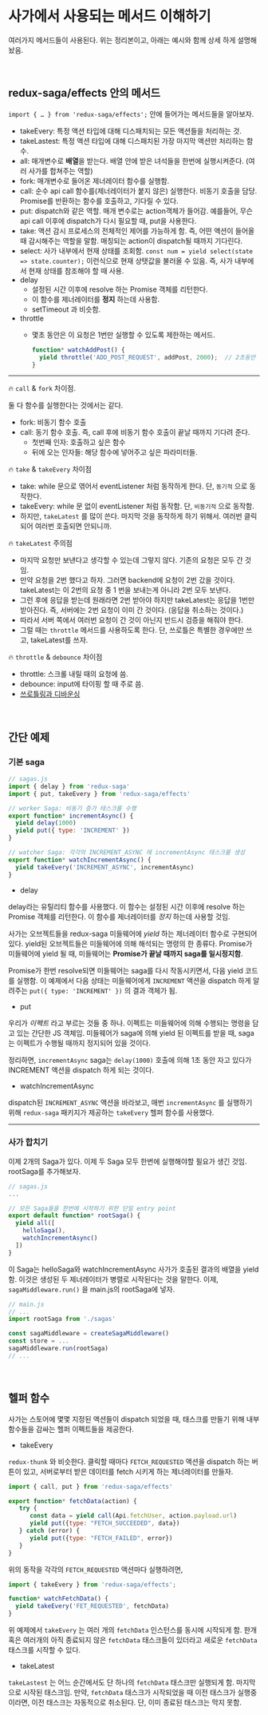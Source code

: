 # 사가에서 사용되는 메서드 이해하기

여러가지 메서드들이 사용된다. 위는 정리본이고, 아래는 예시와 함께 상세 하게 설명해놨음.

<br/>

## redux-saga/effects 안의 메서드

`import { … } from 'redux-saga/effects';` 안에 들어가는 메서드들을 알아보자.

- takeEvery: 특정 액션 타입에 대해 디스패치되는 모든 액션들을 처리하는 것.
- takeLastest: 특정 액션 타입에 대해 디스패치된 가장 마지막 액션만 처리하는 함수.
- all: 매개변수로 **배열**을 받는다. 배열 안에 받은 녀석들을 한번에 실행시켜준다. (여러 사가를 합쳐주는 역할)
- fork: 매개변수로 들어온 제너레이터 함수를 실행함.
- call: 순수 api call 함수를(제너레이터가 붙지 않은) 실행한다. 비동기 호출을 담당. Promise를 반환하는 함수를 호출하고, 기다릴 수 있다.
- put: dispatch와 같은 역할. 매개 변수로는 action객체가 들어감. 예를들어, 무슨 api call 이후에 dispatch가 다시 필요할 때, put을 사용한다.
- take: 액션 감시 프로세스의 전체적인 제어를 가능하게 함. 즉, 어떤 액션이 들어올 때 감시해주는 역할을 말함. 매칭되는 action이 dispatch될 때까지 기다린다.
- select: 사가 내부에서 현재 상태를 조회함. `const num = yield select(state => state.counter);` 이런식으로 현재 상탯값을 불러올 수 있음. 즉, 사가 내부에서 현재 상태를 참조해야 할 때 사용.
- delay
  - 설정된 시간 이후에 resolve 하는 Promise 객체를 리턴한다.
  - 이 함수를 제너레이터를 **정지** 하는데 사용함.
  - setTimeout 과 비슷함.
- throttle
  - 몇초 동안은 이 요청은 1번만 실행할 수 있도록 제한하는 메서드.

    ```js
    function* watchAddPost() {
      yield throttle('ADD_POST_REQUEST', addPost, 2000);  // 2초동안 request는 1번만 실행됨.
    }
    ```

---

🔥 `call` & `fork` 차이점.

둘 다 함수를 실행한다는 것에서는 같다.

- fork: 비동기 함수 호출
- call: 동기 함수 호출. 즉, call 후에 비동기 함수 호출이 끝날 때까지 기다려 준다.
  - 첫번째 인자: 호출하고 싶은 함수
  - 뒤에 오는 인자들: 해당 함수에 넣어주고 싶은 파라미터들.

🔥 `take` & `takeEvery` 차이점

- take: while 문으로 엮어서 eventListener 처럼 동작하게 한다. 단, `동기적` 으로 동작한다.
- takeEvery: while 문 없이 eventListener 처럼 동작함. 단, `비동기적` 으로 동작함.
- 하지만, `takeLatest` 를 많이 쓴다. 마지막 것을 동작하게 하기 위해서. 여러번 클릭되어 여러번 호출되면 안되니까.

🔥 `takeLatest` 주의점

- 마지막 요청만 보낸다고 생각할 수 있는데 그렇지 않다. 기존의 요청은 모두 간 것임.
- 만약 요청을 2번 했다고 하자. 그러면 backend에 요청이 2번 갔을 것이다. takeLatest는 이 2번의 요청 중 1 번을 보내는게 아니라 2번 모두 보낸다.
- 그런 후에 응답을 받는데 원래라면 2번 받아야 하지만 takeLatest는 응답을 1번만 받아진다. 즉, 서버에는 2번 요청이 이미 간 것이다. (응답을 취소하는 것이다.)
- 따라서 서버 쪽에서 여러번 요청이 간 것이 아닌지 반드시 검증을 해줘야 한다.
- 그럴 때는 `throttle` 메서드를 사용하도록 한다. 단, 쓰로틀은 특별한 경우에만 쓰고, takeLatest를 쓰자.

🔥 `throttle` & `debounce` 차이점

- throttle: 스크롤 내릴 때의 요청에 씀.
- debounce: input에 타이핑 할 때 주로 씀.
- [쓰로틀링과 디바운싱](https://www.zerocho.com/category/JavaScript/post/59a8e9cb15ac0000182794fa)

<br/>

## 간단 예제

### 기본 saga

```jsx
// sagas.js
import { delay } from 'redux-saga'
import { put, takeEvery } from 'redux-saga/effects'

// worker Saga: 비동기 증가 태스크를 수행
export function* incrementAsync() {
  yield delay(1000)
  yield put({ type: 'INCREMENT' })
}

// watcher Saga: 각각의 INCREMENT_ASYNC 에 incrementAsync 태스크를 생성
export function* watchIncrementAsync() {
  yield takeEvery('INCREMENT_ASYNC', incrementAsync)
}
```

- delay

delay라는 유틸리티 함수를 사용했다. 이 함수는 설정된 시간 이후에 resolve 하는 Promise 객체를 리턴한다. 이 함수를 제너레이터를 *정지* 하는데 사용할 것임.

사가는 오브젝트들을 redux-saga 미들웨어에 *yield* 하는 제너레이터 함수로 구현되어있다. yield된 오브젝트들은 미들웨어에 의해 해석되는 명령의 한 종류다. Promise가 미들웨어에 yield 될 때, 미들웨어는 **Promise가 끝날 때까지 saga를 일시정지함**.

Promise가 한번 resolve되면 미들웨어는 saga를 다시 작동시키면서, 다음 yield 코드를 실행함. 이 예제에서 다음 상태는 미들웨어에게 `INCREMENT` 액션을 dispatch 하게 알려주는 `put({ type: 'INCREMENT' })` 의 결과 객체가 됨.

- put

우리가 *이펙트* 라고 부르는 것들 중 하나. 이펙트는 미들웨어에 의해 수행되는 명령을 담고 있는 간단한 JS 객체임. 미들웨어가 saga에 의해 yield 된 이펙트를 받을 때, saga는 이펙트가 수행될 때까지 정지되어 있을 것이다.

정리하면, `incrementAsync` saga는 `delay(1000)` 호출에 의해 1초 동안 자고 있다가 INCREMENT 액션을 dispatch 하게 되는 것이다.

- watchIncrementAsync

dispatch된 `INCREMENT_ASYNC` 액션을 바라보고, 매번 `incrementAsync` 를 실행하기 위해 `redux-saga` 패키지가 제공하는 `takeEvery` 헬퍼 함수를 사용했다.

---

### 사가 합치기

이제 2개의 Saga가 있다. 이제 두 Saga 모두 한번에 실행해야할 필요가 생긴 것임. rootSaga를 추가해보자.

```js
// sagas.js
...

// 모든 Saga들을 한번에 시작하기 위한 단일 entry point
export default function* rootSaga() {
  yield all([
    helloSaga(),
    watchIncrementAsync()
  ])
}
```

이 Saga는 helloSaga와 watchIncrementAsync 사가가 호출된 결과의 배열을 yield 함. 이것은 생성된 두 제너레이터가 병렬로 시작된다는 것을 말한다. 이제, `sagaMiddleware.run()` 을 main.js의 rootSaga에 넣자.

```js
// main.js
// ...
import rootSaga from './sagas'

const sagaMiddleware = createSagaMiddleware()
const store = ...
sagaMiddleware.run(rootSaga)
// ...
```

<br/>

## 헬퍼 함수

사가는 스토어에 몇몇 지정된 액션들이 dispatch 되었을 때, 태스크를 만들기 위해 내부 함수들을 감싸는 헬퍼 이펙트들을 제공한다.

- takeEvery

`redux-thunk` 와 비슷한다. 클릭할 때마다 `FETCH_REQUESTED` 액션을 dispatch 하는 버튼이 있고, 서버로부터 받은 데이터를 fetch 시키게 하는 제너레이터를 만들자.

```js
import { call, put } from 'redux-saga/effects'

export function* fetchData(action) {
   try {
      const data = yield call(Api.fetchUser, action.payload.url)
      yield put({type: "FETCH_SUCCEEDED", data})
   } catch (error) {
      yield put({type: "FETCH_FAILED", error})
   }
}
```

위의 동작을 각각의 `FETCH_REQUESTED` 액션마다 실행하려면,

```js
import { takeEvery } from 'redux-saga/effects';

function* watchFetchData() {
  yield takeEvery('FET_REQUESTED', fetchData)
}
```

위 예제에서 `takeEvery` 는 여러 개의 `fetchData` 인스턴스를 동시에 시작되게 함. 한개 혹은 여러개의 아직 종료되지 않은 `fetchData` 태스크들이 있더라고 새로운 `fetchData` 태스크를 시작할 수 있다.

- takeLatest

`takeLastest` 는 어느 순간에서도 단 하나의 `fetchData` 태스크만 실행되게 함. 마지막으로 시작된 태스크임. 만약, `fetchData` 태스크가 시작되었을 때 이전 태스크가 실행중이라면, 이전 태스크는 자동적으로 취소된다. 단, 이미 종료된 태스크는 막지 못함.
